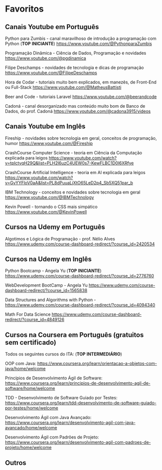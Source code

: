 # Favoritos

## Canais Youtube em Português
Python para Zumbis - canal maravilhoso de introdução a programação com Python (**TOP** **INICIANTE**)
https://www.youtube.com/@PythonparaZumbis

Programação Dinâmica - Ciência de Dados, Programação e novidades
https://www.youtube.com/@pgdinamica

Filipe Deschamps - novidades de tecnologia e dicas de programação
https://www.youtube.com/@FilipeDeschamps 

Hora de Codar - tutoriais muito bem explicados, em manezês, de Front-End ou Full-Stack
https://www.youtube.com/@MatheusBattisti 

Beer and Code - tutoriais Laravel
https://www.youtube.com/@beerandcode

Cadoná - canal desorganizado mas conteúdo muito bom de Banco de Dados, do prof. Cadoná
https://www.youtube.com/@cadona3915/videos 


## Canais Youtube em Inglês
Fireship - novidades sobre tecnologia em geral, conceitos de programação, humor
https://www.youtube.com/@Fireship

CrashCourse Computer Science - teoria em Ciência da Computação explicada para leigos
https://www.youtube.com/watch?v=tpIctyqH29Q&list=PLH2l6uzC4UEW0s7-KewFLBC1D0l6XRfye 

CrashCourse Artificial Intelligence - teoria em AI explicada para leigos
https://www.youtube.com/watch?v=GvYYFloV0aA&list=PL8dPuuaLjXtO65LeD2p4_Sb5XQ51par_b

IBM Technology - conceitos e novidades sobre tecnologia em geral
https://www.youtube.com/@IBMTechnology 

Kevin Powell - tornando o CSS mais simpático
https://www.youtube.com/@KevinPowell 


## Cursos na Udemy em Português
Algotimos e Lógica de Programação - prof. Nélio Alves
https://www.udemy.com/course-dashboard-redirect/?course_id=2420534


## Cursos na Udemy em Inglês
Python Bootcamp - Angela Yu  (**TOP** **INICIANTE**)
https://www.udemy.com/course-dashboard-redirect/?course_id=2776760

WebDevelopment BootCamp - Angela Yu
https://www.udemy.com/course-dashboard-redirect/?course_id=1565838

Data Structures and Algorithms with Python - 
https://www.udemy.com/course-dashboard-redirect/?course_id=4094340

Math For Data Science
https://www.udemy.com/course-dashboard-redirect/?course_id=4849126


## Cursos na Coursera em Português (gratuitos sem certificado)
Todos os seguintes cursos do ITA:  (**TOP** **INTERMEDIÁRIO**)

OOP com Java: 
https://www.coursera.org/learn/orientacao-a-objetos-com-java/home/welcome

Princípios de Desenvolvimento Ágil de Software:
https://www.coursera.org/learn/principios-de-desenvolvimento-agil-de-software/home/welcome

TDD - Desenvolvimento de Software Guiado por Testes: 
https://www.coursera.org/learn/tdd-desenvolvimento-de-software-guiado-por-testes/home/welcome

Desenvolvimento Ágil com Java Avançado:
https://www.coursera.org/learn/desenvolvimento-agil-com-java-avancado/home/welcome

Desenvolvimento Ágil com Padrões de Projeto: 
https://www.coursera.org/learn/desenvolvimento-agil-com-padroes-de-projeto/home/welcome


## Outros
